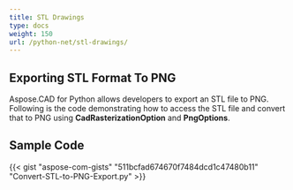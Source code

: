 ```yaml
---
title: STL Drawings
type: docs
weight: 150
url: /python-net/stl-drawings/
---
```


## **Exporting STL Format To PNG**

Aspose.CAD for Python allows developers to export an STL file to PNG. Following is the code demonstrating how to access the STL file and convert that to PNG using **CadRasterizationOption** and **PngOptions**.

## Sample Code

{{< gist "aspose-com-gists" "511bcfad674670f7484dcd1c47480b11" "Convert-STL-to-PNG-Export.py" >}}
